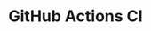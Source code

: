 # GitHub Actions CI























































































































































































































































































































































































































































































































































































































































































































































































































































































































































































































































































































































































































































































































































































































































































































































































































































































































































































































































































































































































































































































































































































































































































































































































































































































































































































